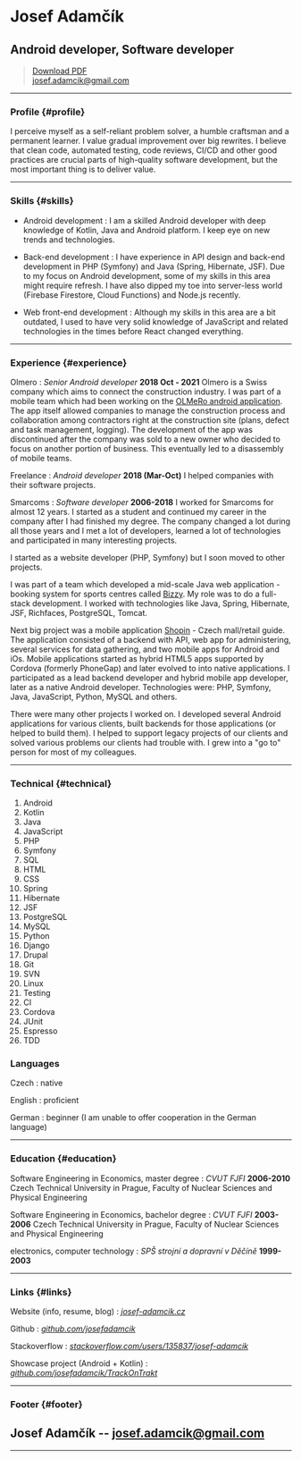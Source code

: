 # Josef Adamčík

## Android developer, Software developer

> [Download PDF](resume.pdf)  
> [josef.adamcik@gmail.com](mailto:josef.adamcik@gmail.com)  


------

### Profile {#profile}

  I perceive myself as a self-reliant problem solver, a humble craftsman and a permanent learner. I value gradual improvement over big rewrites. I believe that clean code, automated testing, code reviews, CI/CD and other good practices are crucial parts of high-quality software development, but the most important thing is to deliver value.

------

### Skills {#skills}

* Android development
  : I am a skilled Android developer with deep knowledge of Kotlin, Java and Android platform. I keep eye on new trends and technologies.

* Back-end development
  : I have experience in API design and back-end development in PHP (Symfony) and Java (Spring, Hibernate, JSF). Due to my focus on Android development, some of my skills in this area might require refresh. I have also dipped my toe into server-less world (Firebase Firestore, Cloud Functions) and Node.js recently.

* Web front-end development
  : Although my skills in this area are a bit outdated, I used to have very solid knowledge of JavaScript and related technologies in the times before React changed everything.

-------

### Experience {#experience}

Olmero
: *Senior Android developer*
  __2018 Oct - 2021__
  Olmero is a Swiss company which aims to connect the construction industry. I was part of a mobile team which had been working on the [OLMeRo android application](https://play.google.com/store/apps/details?id=ch.olmero.jo&hl=en). The app itself allowed companies to manage the construction process and collaboration among contractors right at the construction site (plans, defect and task management, logging). The development of the app was discontinued after the company was sold to a new owner who decided to focus on another portion of business. This eventually led to a disassembly of mobile teams.

Freelance
: *Android developer*
  __2018 (Mar-Oct)__
  I helped companies with their software projects.

Smarcoms
: *Software developer*
  __2006-2018__
  I worked for Smarcoms for almost 12 years. I started as a student and continued my career in the company after I had finished my degree. The company changed a lot during all those years and I met a lot of developers, learned a lot of technologies and participated in many interesting projects. 
  
  I started as a website developer (PHP, Symfony) but I soon moved to other projects. 

  I was part of a team which developed a mid-scale Java web application - booking system for sports centres called [Bizzy](http://e-rezervace.cz). My role was to do a full-stack development.  I worked with technologies like Java, Spring, Hibernate, JSF, Richfaces, PostgreSQL, Tomcat.
  
  Next big project was a mobile application [Shopin](https://play.google.com/store/apps/details?id=cz.smarcoms.nakupnicentra) - Czech mall/retail guide. The application consisted of a backend with API, web app for administering, several services for data gathering, and two mobile apps for Android and iOs. Mobile applications started as hybrid HTML5 apps supported by Cordova (formerly PhoneGap) and later evolved to into native applications. I participated as a lead backend developer and hybrid mobile app developer, later as a native Android developer. Technologies were: PHP, Symfony, Java, JavaScript, Python, MySQL and others.
  
  There were many other projects I worked on. I developed several Android applications for various clients, built backends for those applications (or helped to build them). I helped to support legacy projects of our clients and solved various problems our clients had trouble with. I grew into a "go to" person for most of my colleagues. 

------

### Technical {#technical}

1. Android
1. Kotlin
1. Java
1. JavaScript
1. PHP
1. Symfony
1. SQL 
1. HTML
1. CSS
1. Spring
1. Hibernate
1. JSF
1. PostgreSQL
1. MySQL
1. Python
1. Django
1. Drupal
1. Git
1. SVN
1. Linux
1. Testing
1. CI
1. Cordova
1. JUnit
1. Espresso
1. TDD

### Languages

Czech 
: native

English
: proficient

German
: beginner (I am unable to offer cooperation in the German language)

------


### Education {#education}

Software Engineering in Economics, master degree
: *CVUT FJFI*
  __2006-2010__
  Czech Technical University in Prague, Faculty of Nuclear Sciences and Physical Engineering

Software Engineering in Economics, bachelor degree
: *CVUT FJFI*
  __2003-2006__
  Czech Technical University in Prague, Faculty of Nuclear Sciences and Physical Engineering

electronics, computer technology
: *SPŠ strojní a dopravní v Děčíně*
  __1999-2003__

------
### Links {#links}

Website (info, resume, blog)
: *[josef-adamcik.cz](https://josef-adamcik.cz)*

Github
: *[github.com/josefadamcik](https://github.com/josefadamcik)*

Stackoverflow
: *[stackoverflow.com/users/135837/josef-adamcik](https://stackoverflow.com/users/135837/josef-adamcik)*

Showcase project (Android + Kotlin)
: *[github.com/josefadamcik/TrackOnTrakt](https://github.com/josefadamcik/TrackOnTrakt)*

------
### Footer {#footer}

Josef Adamčík --  [josef.adamcik@gmail.com](josef.adamcik@gmail.com) 
 -- 

------
